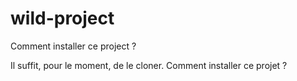 # wild-project

Comment installer ce project ?

Il suffit, pour le moment, de le cloner.
Comment installer ce projet ?
